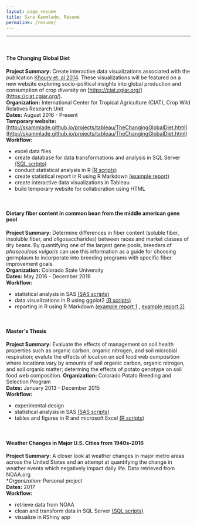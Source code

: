 ```yaml
---
layout: page_resume
title: Sara Kammlade, Résumé
permalink: /resume/
---
```

***
<br/>

#### The Changing Global Diet
**Project Summary:**  Create interactive data visualizations associated with the publication [Khoury et. al 2014](http://dx.doi.org/10.1073/pnas.1313490111).  These visualizations will be featured on a new website exploring socio-political insights into global production and consumption of crop diversity on [https://ciat.cgiar.org/](https://ciat.cgiar.org/).  
**Organization:** International Center for Tropical Agriculture (CIAT), Crop Wild Relatives Research Unit   
**Dates:** August 2016 - Present  
**Temporary website:** [http://skammlade.github.io/projects/tableau/TheChangingGlobalDiet.html](http://skammlade.github.io/projects/tableau/TheChangingGlobalDiet.html) 
**Workflow:**

* excel data files  
* create database for data transformations and analysis in SQL Server [(SQL scripts)](https://github.com/skammlade/skammlade.github.io/tree/master/projects/tableau/SQLServerQueries)
* conduct statistical analysis in R [(R scripts)](https://github.com/skammlade/skammlade.github.io/blob/master/projects/tableau/RScripts/NMDS_decade.R) 
* create statistical report in R using R Markdown [(example report)](https://github.com/skammlade/skammlade.github.io/blob/master/projects/tableau/RScripts/NMDSAnalysisReport.html)
* create interactive data visualizations in Tableau 
* build temporary website for collaboration using HTML    

<br/>

#### Dietary fiber content in common bean from the middle american gene pool   
**Project Summary:** Determine differences in fiber content (soluble fiber, insoluble fiber, and oligosaccharides) between races and market classes of dry beans. By quantifying one of the largest gene pools, breeders of *phaseoulous vulgaris* can use this information as a guide for choosing germplasm to incorporate into breeding programs with specific fiber improvement goals.    
**Organization:** Colorado State University     
**Dates:** May 2016 - December 2016    
**Workflow:**   

* statistical analysis in SAS [(SAS scripts)](https://github.com/skammlade/manuscripts/tree/master/bean_fiber/SAS)
* data visualizations in R using ggplot2 [(R scripts)](https://github.com/skammlade/manuscripts/tree/master/bean_fiber) 
* reporting in R using R Markdown [(example report 1](https://github.com/skammlade/manuscripts/blob/master/bean_fiber/bean_fiber.Rmd) , [example report 2)](https://github.com/skammlade/manuscripts/blob/master/bean_fiber/bean_fiber.pdf)

<br/>

#### Master's Thesis
**Project Summary:** Evaluate the effects of management on soil health properties such as organic carbon, organic nitrogen, and soil microbial respiration; evalute the effects of location on soil food web composition where locations vary by amounts of soil organic carbon, organic nitrogen, and soil organic matter; determing the effects of potato genotype on soil food web composition.
**Organization:** Colorado Potato Breeding and Selection Program  
**Dates:** January 2013 - December 2015  
**Workflow:**  

* experimental design  
* statistical analysis in SAS [(SAS scripts)](https://github.com/skammlade/manuscripts/tree/master/FoodWeb/SAS)
* tables and figures in R and microsoft Excel [(R scripts)](https://github.com/skammlade/manuscripts/tree/master/FoodWeb/R)

<br/>

#### Weather Changes in Major U.S. Cities from 1940s-2016
**Project Summary:** A closer look at weather changes in major metro areas across the United States and an attempt at quantifying the change in weather events which negatively impact daily life. Data retrieved from NOAA.org  
**Organization:* Personal project  
**Dates:** 2017  
**Workflow:**    

* retrieve data from NOAA  
* clean and transform data in SQL Server [(SQL scripts)]()  
* visualize in RShiny app   

